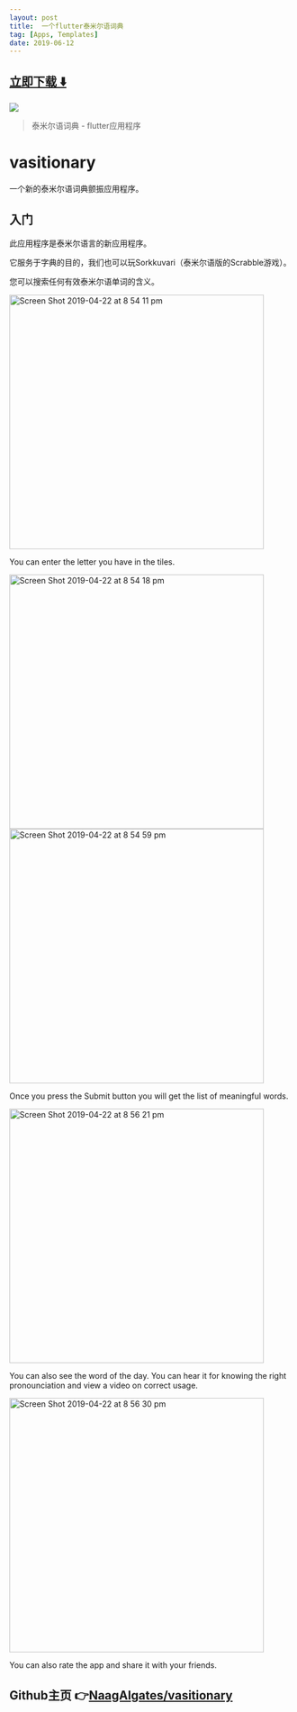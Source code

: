 ```yaml
---
layout: post
title:  一个flutter泰米尔语词典
tag: [Apps, Templates]
date: 2019-06-12
---
```


 


## [立即下载 ️⬇️ ](https://codeload.github.com/NaagAlgates/vasitionary/zip/master) 


 
![](https://flutterawesome.com/content/images/2019/05/vasitionary.jpg)
 
>
> 泰米尔语词典 - flutter应用程序
>

 # vasitionary

一个新的泰米尔语词典颤振应用程序。

##  入门

此应用程序是泰米尔语言的新应用程序。

它服务于字典的目的，我们也可以玩Sorkkuvari（泰米尔语版的Scrabble游戏）。

您可以搜索任何有效泰米尔语单词的含义。


<img width="452" alt="Screen Shot 2019-04-22 at 8 54 11 pm" src="https://user-images.githubusercontent.com/14884575/56497651-dc036380-6541-11e9-90cd-5dffe8bb0f81.png"/>

You can enter the letter you have in the tiles.

<img width="452" alt="Screen Shot 2019-04-22 at 8 54 18 pm" src="https://user-images.githubusercontent.com/14884575/56497653-dc036380-6541-11e9-8cda-9d6432f477ac.png"/>
<img width="452" alt="Screen Shot 2019-04-22 at 8 54 59 pm" src="https://user-images.githubusercontent.com/14884575/56497655-dc036380-6541-11e9-98fb-d5a592e27b01.png"/>

Once you press the Submit button you will get the list of meaningful words.

<img width="452" alt="Screen Shot 2019-04-22 at 8 56 21 pm" src="https://user-images.githubusercontent.com/14884575/56497656-dc9bfa00-6541-11e9-8d85-d541d8dc437d.png"/>

You can also see the word of the day. You can hear it for knowing the right pronounciation and view a video on correct usage.

<img width="452" alt="Screen Shot 2019-04-22 at 8 56 30 pm" src="https://user-images.githubusercontent.com/14884575/56497657-dc9bfa00-6541-11e9-8b8f-14ff0a76fd10.png"/>

You can also rate the app and share it with your friends.

## Github主页 👉[NaagAlgates/vasitionary](http://github.com/NaagAlgates/vasitionary)